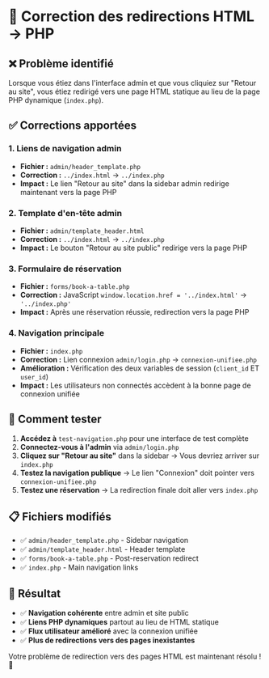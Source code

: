# 🔧 Correction des redirections HTML → PHP

## ❌ Problème identifié
Lorsque vous étiez dans l'interface admin et que vous cliquiez sur "Retour au site", vous étiez redirigé vers une page HTML statique au lieu de la page PHP dynamique (`index.php`).

## ✅ Corrections apportées

### 1. **Liens de navigation admin**
- **Fichier :** `admin/header_template.php`
- **Correction :** `../index.html` → `../index.php`
- **Impact :** Le lien "Retour au site" dans la sidebar admin redirige maintenant vers la page PHP

### 2. **Template d'en-tête admin**
- **Fichier :** `admin/template_header.html`
- **Correction :** `../index.html` → `../index.php`
- **Impact :** Le bouton "Retour au site public" redirige vers la page PHP

### 3. **Formulaire de réservation**
- **Fichier :** `forms/book-a-table.php`
- **Correction :** JavaScript `window.location.href = '../index.html'` → `'../index.php'`
- **Impact :** Après une réservation réussie, redirection vers la page PHP

### 4. **Navigation principale**
- **Fichier :** `index.php`
- **Correction :** Lien connexion `admin/login.php` → `connexion-unifiee.php`
- **Amélioration :** Vérification des deux variables de session (`client_id` ET `user_id`)
- **Impact :** Les utilisateurs non connectés accèdent à la bonne page de connexion unifiée

## 🧪 Comment tester

1. **Accédez à** `test-navigation.php` pour une interface de test complète
2. **Connectez-vous à l'admin** via `admin/login.php`
3. **Cliquez sur "Retour au site"** dans la sidebar → Vous devriez arriver sur `index.php`
4. **Testez la navigation publique** → Le lien "Connexion" doit pointer vers `connexion-unifiee.php`
5. **Testez une réservation** → La redirection finale doit aller vers `index.php`

## 📋 Fichiers modifiés
- ✅ `admin/header_template.php` - Sidebar navigation
- ✅ `admin/template_header.html` - Header template  
- ✅ `forms/book-a-table.php` - Post-reservation redirect
- ✅ `index.php` - Main navigation links

## 🎯 Résultat
- ✅ **Navigation cohérente** entre admin et site public
- ✅ **Liens PHP dynamiques** partout au lieu de HTML statique
- ✅ **Flux utilisateur amélioré** avec la connexion unifiée
- ✅ **Plus de redirections vers des pages inexistantes**

Votre problème de redirection vers des pages HTML est maintenant résolu ! 🚀

